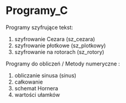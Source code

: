 # Programy_C

Programy szyfrujące tekst:
1) szyfrowanie Cezara (sz_cezara)
2) szyfrowanie płotkowe (sz_plotkowy)
3) szyfrowanie na rotorach (sz_rotory)

Programy do obliczeń / Metody numeryczne :
1) obliczanie sinusa (sinus)
2) całkowanie
3) schemat Hornera
4) wartości ułamków

